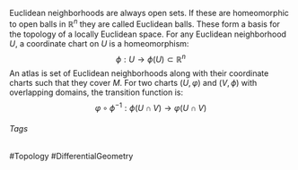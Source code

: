 Euclidean neighborhoods are always open sets.
If these are homeomorphic to open balls in $\mathbb{R}^n$ they are called Euclidean balls. These form a basis for the topology of a locally Euclidean space.
For any Euclidean neighborhood $U$, a coordinate chart on $U$ is a homeomorphism:
$$
\phi:U\rightarrow\phi(U)\subset\mathbb{R}^n
$$
An atlas is set of Euclidean neighborhoods along with their coordinate charts such that they cover $M$. 
For two charts $(U, \varphi)$ and $(V, \phi)$ with overlapping domains, the transition function is:
$$
\varphi\circ\phi^{-1}: \phi(U\cap V)\rightarrow \varphi (U\cap V) 
$$

###### Tags
#Topology #DifferentialGeometry